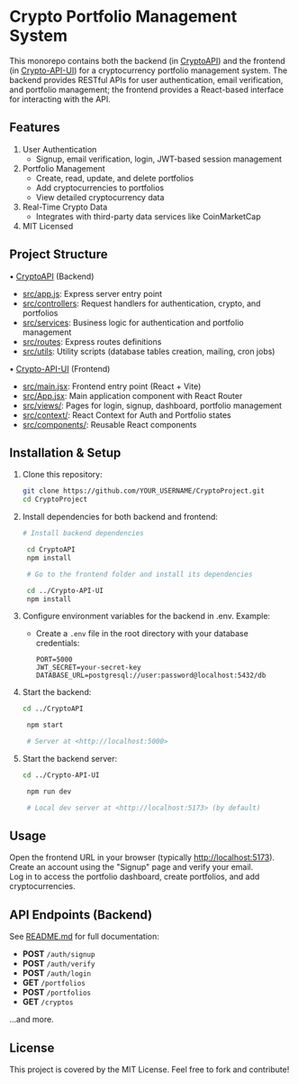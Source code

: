 # Crypto Portfolio Management System

This monorepo contains both the backend (in [CryptoAPI](CryptoAPI/)) and the frontend (in [Crypto-API-UI](Crypto-API-UI/)) for a cryptocurrency portfolio management system. The backend provides RESTful APIs for user authentication, email verification, and portfolio management; the frontend provides a React-based interface for interacting with the API.

## Features

1. User Authentication  
   - Signup, email verification, login, JWT-based session management  
2. Portfolio Management  
   - Create, read, update, and delete portfolios  
   - Add cryptocurrencies to portfolios  
   - View detailed cryptocurrency data  
3. Real-Time Crypto Data  
   - Integrates with third-party data services like CoinMarketCap  
4. MIT Licensed

## Project Structure

• [CryptoAPI](CryptoAPI/) (Backend)  
  - [src/app.js](CryptoAPI/src/app.js): Express server entry point  
  - [src/controllers](CryptoAPI/src/controllers/): Request handlers for authentication, crypto, and portfolios  
  - [src/services](CryptoAPI/src/services/): Business logic for authentication and portfolio management  
  - [src/routes](CryptoAPI/src/routes/): Express routes definitions  
  - [src/utils](CryptoAPI/src/utils/): Utility scripts (database tables creation, mailing, cron jobs)  

• [Crypto-API-UI](Crypto-API-UI/) (Frontend)  
  - [src/main.jsx](Crypto-API-UI/src/main.jsx): Frontend entry point (React + Vite)  
  - [src/App.jsx](Crypto-API-UI/src/App.jsx): Main application component with React Router  
  - [src/views/](Crypto-API-UI/src/views/): Pages for login, signup, dashboard, portfolio management  
  - [src/context/](Crypto-API-UI/src/context/): React Context for Auth and Portfolio states  
  - [src/components/](Crypto-API-UI/src/components/): Reusable React components  

## Installation & Setup

1. Clone this repository:
   ```bash
   git clone https://github.com/YOUR_USERNAME/CryptoProject.git
   cd CryptoProject
   ```

2. Install dependencies for both backend and frontend:
   ```bash
   # Install backend dependencies

    cd CryptoAPI
    npm install

    # Go to the frontend folder and install its dependencies

    cd ../Crypto-API-UI
    npm install
   ```

3. Configure environment variables for the backend in .env.
Example:
   - Create a `.env` file in the root directory with your database credentials:
     ```
     PORT=5000
     JWT_SECRET=your-secret-key
     DATABASE_URL=postgresql://user:password@localhost:5432/db
     ```

4. Start the backend:
   ```bash
   cd ../CryptoAPI

    npm start

    # Server at <http://localhost:5000>

   ```

5. Start the backend server:
   ```bash
   cd ../Crypto-API-UI

    npm run dev

    # Local dev server at <http://localhost:5173> (by default)

   ```

## Usage

Open the frontend URL in your browser (typically [http://localhost:5173](http://localhost:5173)).  
Create an account using the "Signup" page and verify your email.  
Log in to access the portfolio dashboard, create portfolios, and add cryptocurrencies.

## API Endpoints (Backend)

See [README.md](./CryptoAPI/README.md) for full documentation:

- **POST** `/auth/signup`
- **POST** `/auth/verify`
- **POST** `/auth/login`
- **GET** `/portfolios`
- **POST** `/portfolios`
- **GET** `/cryptos`

…and more.

## License

This project is covered by the MIT License. Feel free to fork and contribute!
